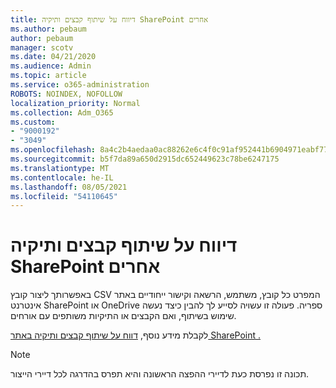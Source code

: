 ```yaml
---
title: דיווח על שיתוף קבצים ותיקיה SharePoint אחרים
ms.author: pebaum
author: pebaum
manager: scotv
ms.date: 04/21/2020
ms.audience: Admin
ms.topic: article
ms.service: o365-administration
ROBOTS: NOINDEX, NOFOLLOW
localization_priority: Normal
ms.collection: Adm_O365
ms.custom:
- "9000192"
- "3049"
ms.openlocfilehash: 8a4c2b4aedaa0ac88262e6c4f0c91af952441b6904971eabf774c2a8b7b58042
ms.sourcegitcommit: b5f7da89a650d2915dc652449623c78be6247175
ms.translationtype: MT
ms.contentlocale: he-IL
ms.lasthandoff: 08/05/2021
ms.locfileid: "54110645"
---
```

# <a name="report-on-file-and-folder-sharing-in-sharepoint-sites"></a>דיווח על שיתוף קבצים ותיקיה SharePoint אחרים

באפשרותך ליצור קובץ CSV המפרט כל קובץ, משתמש, הרשאה וקישור ייחודיים באתר אינטרנט SharePoint או OneDrive ספריה. פעולה זו עשויה לסייע לך להבין כיצד נעשה שימוש בשיתוף, ואם הקבצים או התיקיות משותפים עם אורחים.

לקבלת מידע נוסף, [דווח על שיתוף קבצים ותיקיה באתר SharePoint .](https://docs.microsoft.com/sharepoint/sharing-reports)

> [!NOTE]
> תכונה זו נפרסת כעת לדיירי ההפצה הראשונה והיא תפרס בהדרגה לכל דיירי הייצור.